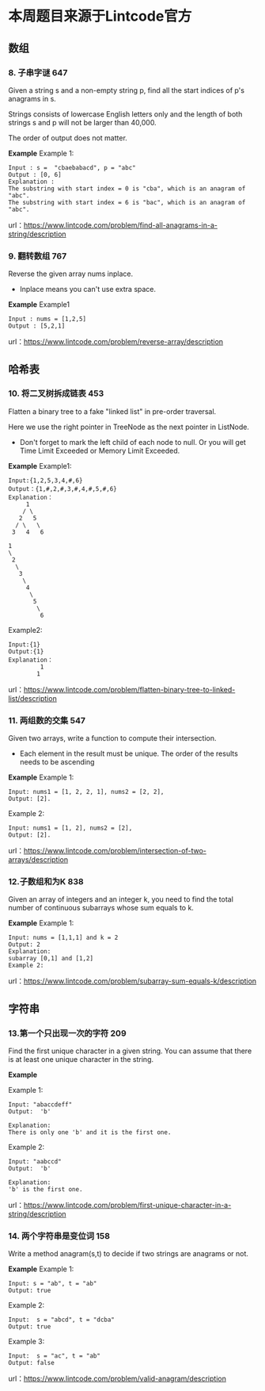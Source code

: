 # 本周题目来源于Lintcode官方
## 数组
### 8. 子串字谜 647
Given a string s and a non-empty string p, find all the start indices of p's anagrams in s.

Strings consists of lowercase English letters only and the length of both strings s and p will not be larger than 40,000.

The order of output does not matter.

**Example**
Example 1:

	Input : s =  "cbaebabacd", p = "abc"
  	Output : [0, 6]
  	Explanation : 
  	The substring with start index = 0 is "cba", which is an anagram of "abc".
  	The substring with start index = 6 is "bac", which is an anagram of "abc".


url：https://www.lintcode.com/problem/find-all-anagrams-in-a-string/description

### 9. 翻转数组 767
Reverse the given array nums inplace.

* Inplace means you can't use extra space.

**Example**
Example1

	Input : nums = [1,2,5]
	Output : [5,2,1]


url：https://www.lintcode.com/problem/reverse-array/description

## 哈希表
### 10. 将二叉树拆成链表 453 
Flatten a binary tree to a fake "linked list" in pre-order traversal.

Here we use the right pointer in TreeNode as the next pointer in ListNode.

* Don't forget to mark the left child of each node to null. Or you will get Time Limit Exceeded or Memory Limit Exceeded.

**Example**
Example1:

	Input:{1,2,5,3,4,#,6}
	Output：{1,#,2,#,3,#,4,#,5,#,6}
	Explanation：
	     1
	    / \
	   2   5
	  / \   \		
	 3   4   6
	
	1	
	\
 	 2
  	  \
	   3
	    \
	     4
	      \		
	       5
	        \
	         6
Example2:

	Input:{1}
	Output:{1}
	Explanation：
	         1
 	        1

url：https://www.lintcode.com/problem/flatten-binary-tree-to-linked-list/description

### 11. 两组数的交集 547
Given two arrays, write a function to compute their intersection.

* Each element in the result must be unique.
  The order of the results needs to be ascending

**Example**
Example 1:

	Input: nums1 = [1, 2, 2, 1], nums2 = [2, 2], 
	Output: [2].

Example 2:

	Input: nums1 = [1, 2], nums2 = [2], 
	Output: [2].

url：https://www.lintcode.com/problem/intersection-of-two-arrays/description

### 12.子数组和为K 838
Given an array of integers and an integer k, you need to find the total number of continuous subarrays whose sum equals to k.

**Example**
Example 1:

	Input: nums = [1,1,1] and k = 2
	Output: 2
	Explanation:
	subarray [0,1] and [1,2]
	Example 2:


url：https://www.lintcode.com/problem/subarray-sum-equals-k/description

## 字符串
### 13.第一个只出现一次的字符 209
Find the first unique character in a given string. You can assume that there is at least one unique character in the string.

**Example**

Example 1:

	Input: "abaccdeff"
	Output:  'b'
	
	Explanation:
	There is only one 'b' and it is the first one.


Example 2:

	Input: "aabccd"
	Output:  'b'
	
	Explanation:
	'b' is the first one.


  
 url：https://www.lintcode.com/problem/first-unique-character-in-a-string/description
 


### 14.  两个字符串是变位词  158
Write a method anagram(s,t) to decide if two strings are anagrams or not.

**Example**
Example 1:

	Input: s = "ab", t = "ab"
	Output: true

Example 2:

	Input:  s = "abcd", t = "dcba"
	Output: true

Example 3:

	Input:  s = "ac", t = "ab"
	Output: false

url：https://www.lintcode.com/problem/valid-anagram/description
